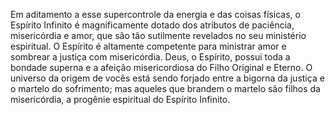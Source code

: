 ﻿Em aditamento a esse supercontrole da energia e das coisas físicas, o Espírito Infinito é magnificamente dotado dos atributos de paciência, misericórdia e amor, que são tão sutilmente revelados no seu ministério espiritual. O Espírito é altamente competente para ministrar amor e sombrear a justiça com misericórdia. Deus, o Espírito, possui toda a bondade superna e a afeição misericordiosa do Filho Original e Eterno. O universo da origem de vocês está sendo forjado entre a bigorna da justiça e o martelo do sofrimento; mas aqueles que brandem o martelo são filhos da misericórdia, a progênie espiritual do Espírito Infinito.